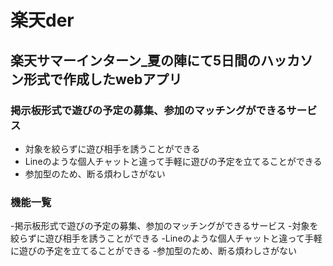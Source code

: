 # 楽天der
## 楽天サマーインターン_夏の陣にて5日間のハッカソン形式で作成したwebアプリ
### 掲示板形式で遊びの予定の募集、参加のマッチングができるサービス  
- 対象を絞らずに遊び相手を誘うことができる  
- Lineのような個人チャットと違って手軽に遊びの予定を立てることができる  
- 参加型のため、断る煩わしさがない  

### 機能一覧
-掲示板形式で遊びの予定の募集、参加のマッチングができるサービス
-対象を絞らずに遊び相手を誘うことができる
-Lineのような個人チャットと違って手軽に遊びの予定を立てることができる
-参加型のため、断る煩わしさがない
